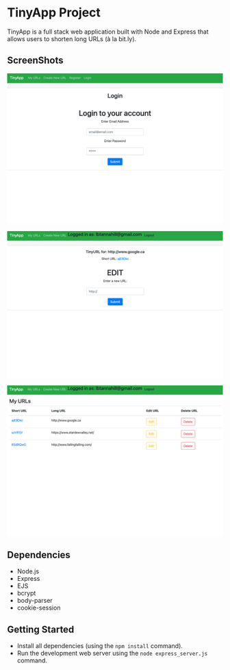 # TinyApp Project

TinyApp is a full stack web application built with Node and Express that allows users to shorten long URLs (à la bit.ly).

## ScreenShots

!["screenshot of Login Page"](https://github.com/lbtannahill/tinyapp/blob/main/Screen%20Shot%202022-02-05%20at%205.50.35%20PM.png)

!["screenshot of Short URL Page"](https://github.com/lbtannahill/tinyapp/blob/main/Screen%20Shot%202022-02-05%20at%205.51.10%20PM.png)

!["screenshot of My URLs Page"](https://github.com/lbtannahill/tinyapp/blob/main/Screen%20Shot%202022-02-05%20at%205.53.21%20PM.png)


## Dependencies

- Node.js
- Express
- EJS
- bcrypt
- body-parser
- cookie-session

## Getting Started

- Install all dependencies (using the `npm install` command).
- Run the development web server using the `node express_server.js` command.